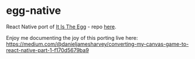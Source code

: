 # egg-native

React Native port of [It Is The Egg](https://www.itistheegg.com) - repo [here](https://github.com/danieljharvey/it-is-the-egg).

Enjoy me documenting the joy of this porting live here: https://medium.com/@danieljamesharvey/converting-my-canvas-game-to-react-native-part-1-f170d5679ba9
